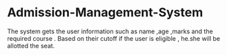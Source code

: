 # Admission-Management-System
The system gets the user information such as name ,age ,marks and the required course . Based on their cutoff if the user is eligible , he.she will be allotted the seat.

